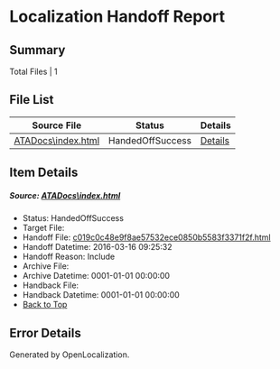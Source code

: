 # <a name='report-top'></a> Localization Handoff Report

## Summary
 Total Files | 1

## File List
 Source File | Status | Details 
 ----------- | ------ | ------- 
 [ATADocs\index.html](https://github.com/Microsoft/ATADocs-pr/blob/7c33ef1440a3ee29a818912ddfa2a177c7d5f2d1/ATADocs/index.html) | HandedOffSuccess | [Details](#c019c0c48e9f8ae57532ece0850b5583f3371f2f122)

## Item Details
##### <a name='c019c0c48e9f8ae57532ece0850b5583f3371f2f122'></a> Source: [ATADocs\index.html](https://github.com/Microsoft/ATADocs-pr/blob/7c33ef1440a3ee29a818912ddfa2a177c7d5f2d1/ATADocs/index.html)
* Status: HandedOffSuccess
* Target File: 
* Handoff File: [c019c0c48e9f8ae57532ece0850b5583f3371f2f.html](https://github.com/Microsoft/EM.handoff/blob/95ee58ce0c31b80bc2750d87f05ff6e5972176ee/ol-handoff/Microsoft/ATADocs-pr.ko-kr/master/c019c0c48e9f8ae57532ece0850b5583f3371f2f.html)
* Handoff Datetime: 2016-03-16 09:25:32
* Handoff Reason: Include
* Archive File: 
* Archive Datetime: 0001-01-01 00:00:00
* Handback File: 
* Handback Datetime: 0001-01-01 00:00:00
* [Back to Top](#report-top)


## Error Details

Generated by OpenLocalization.
